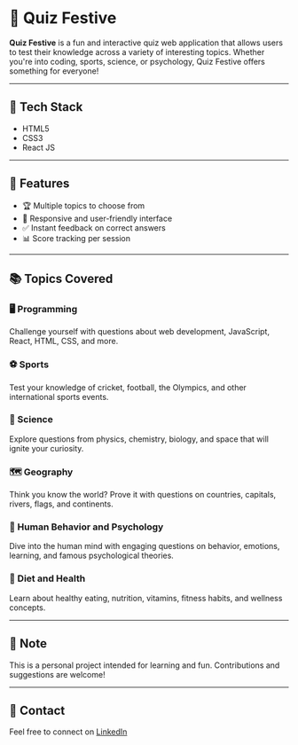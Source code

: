 # 🎉 Quiz Festive

**Quiz Festive** is a fun and interactive quiz web application that allows users to test their knowledge across a variety of interesting topics. Whether you're into coding, sports, science, or psychology, Quiz Festive offers something for everyone!

---

## 🎨 Tech Stack
- HTML5
- CSS3
- React JS

---

## 🧠 Features

- 🏆 Multiple topics to choose from
- 📱 Responsive and user-friendly interface
- ✅ Instant feedback on correct answers
- 📊 Score tracking per session

---

## 📚 Topics Covered

### 🖥️ Programming
Challenge yourself with questions about web development, JavaScript, React, HTML, CSS, and more.

### ⚽ Sports
Test your knowledge of cricket, football, the Olympics, and other international sports events.

### 🔬 Science
Explore questions from physics, chemistry, biology, and space that will ignite your curiosity.

### 🗺️ Geography
Think you know the world? Prove it with questions on countries, capitals, rivers, flags, and continents.

### 🧬 Human Behavior and Psychology
Dive into the human mind with engaging questions on behavior, emotions, learning, and famous psychological theories.

### 🥗 Diet and Health
Learn about healthy eating, nutrition, vitamins, fitness habits, and wellness concepts.

---

## 📌 Note
This is a personal project intended for learning and fun. Contributions and suggestions are welcome!

---

## 📧 Contact
Feel free to connect on [LinkedIn](https://www.linkedin.com/in/usman-hameed-05b513240)